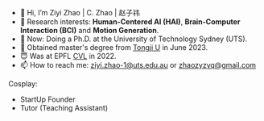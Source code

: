 - 👋 Hi, I’m Ziyi Zhao | C. Zhao | 赵子祎
- 👀 Research interests: **Human-Centered AI (HAI)**, **Brain-Computer Interaction (BCI)** and **Motion Generation**.
- 📖 Now: Doing a Ph.D. at the University of Technology Sydney (UTS).
- 🌱 Obtained master's degree from [Tongji U](https://www.tongji.edu.cn/) in June 2023.
- 😇 Was at EPFL [CVL](https://www.epfl.ch/labs/cvlab/) in 2022.
- 📫 How to reach me: ziyi.zhao-1@uts.edu.au or zhaozyzyq@gmail.com

Cosplay: 
- StartUp Founder
- Tutor (Teaching Assistant)

<!---
Jacoo-Zhao/Jacoo-Zhao is a ✨ special ✨ repository because its `README.md` (this file) appears on your GitHub profile.
You can click the Preview link to take a look at your changes.
--->
